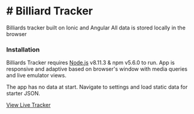 # # Billiard Tracker
Billiards tracker built on Ionic and Angular
All data is stored locally in the browser
### Installation

Billiards Tracker requires [Node.js](https://nodejs.org/) v8.11.3 & npm v5.6.0 to run.
App is responsive and adaptive based on browser's window with media queries and live emulator views.

The app has no data at start.  Navigate to settings and load static data for starter JSON.

[View Live Tracker](http://billiards.nicholasfly.com/)

